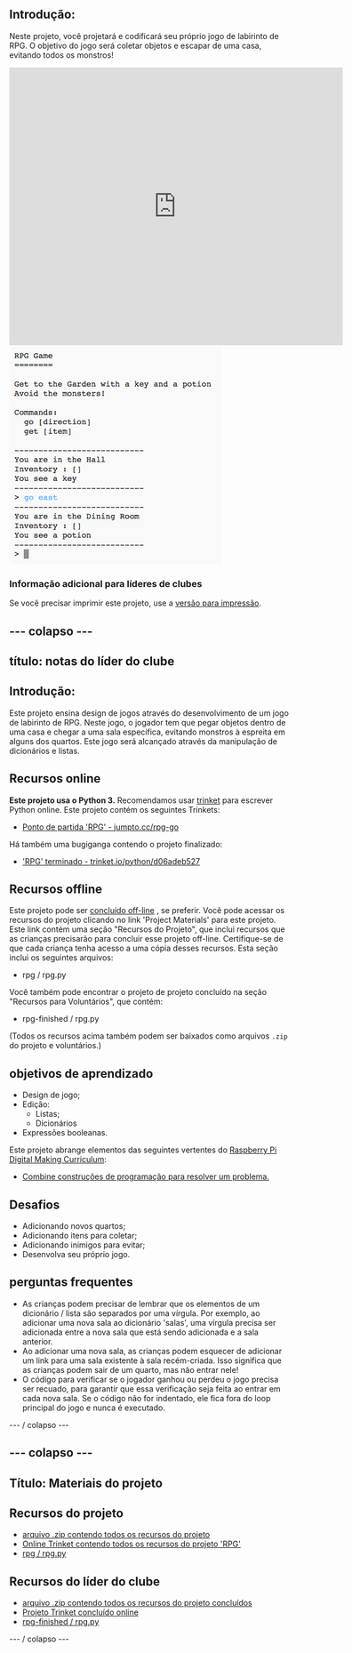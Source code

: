 ## Introdução:

Neste projeto, você projetará e codificará seu próprio jogo de labirinto de RPG. O objetivo do jogo será coletar objetos e escapar de uma casa, evitando todos os monstros!

<div class="trinket">
  <iframe src="https://trinket.io/embed/python/d06adeb527?outputOnly=true&start=result" width="600" height="500" frameborder="0" marginwidth="0" marginheight="0" allowfullscreen>
  </iframe>
  <img src="images/rpg-finished.png">
</div>

### Informação adicional para líderes de clubes

Se você precisar imprimir este projeto, use a [versão para impressão](https://projects.raspberrypi.org/en/projects/rpg/print).

## \--- colapso \---

## título: notas do líder do clube

## Introdução:

Este projeto ensina design de jogos através do desenvolvimento de um jogo de labirinto de RPG. Neste jogo, o jogador tem que pegar objetos dentro de uma casa e chegar a uma sala específica, evitando monstros à espreita em alguns dos quartos. Este jogo será alcançado através da manipulação de dicionários e listas.

## Recursos online

**Este projeto usa o Python 3.** Recomendamos usar [trinket](https://trinket.io/) para escrever Python online. Este projeto contém os seguintes Trinkets:

+ [Ponto de partida 'RPG' - jumpto.cc/rpg-go](http://jumpto.cc/rpg-go)

Há também uma bugiganga contendo o projeto finalizado:

+ ['RPG' terminado - trinket.io/python/d06adeb527](https://trinket.io/python/d06adeb527)

## Recursos offline

Este projeto pode ser [concluído off-line](https://www.codeclubprojects.org/en-GB/resources/python-working-offline/) , se preferir. Você pode acessar os recursos do projeto clicando no link 'Project Materials' para este projeto. Este link contém uma seção "Recursos do Projeto", que inclui recursos que as crianças precisarão para concluir esse projeto off-line. Certifique-se de que cada criança tenha acesso a uma cópia desses recursos. Esta seção inclui os seguintes arquivos:

+ rpg / rpg.py

Você também pode encontrar o projeto de projeto concluído na seção "Recursos para Voluntários", que contém:

+ rpg-finished / rpg.py

(Todos os recursos acima também podem ser baixados como arquivos `.zip` do projeto e voluntários.)

## objetivos de aprendizado

+ Design de jogo;
+ Edição: 
    + Listas;
    + Dicionários
+ Expressões booleanas.

Este projeto abrange elementos das seguintes vertentes do [Raspberry Pi Digital Making Curriculum](http://rpf.io/curriculum):

+ [Combine construções de programação para resolver um problema.](https://www.raspberrypi.org/curriculum/programming/builder)

## Desafios

+ Adicionando novos quartos;
+ Adicionando itens para coletar;
+ Adicionando inimigos para evitar;
+ Desenvolva seu próprio jogo.

## perguntas frequentes

+ As crianças podem precisar de lembrar que os elementos de um dicionário / lista são separados por uma vírgula. Por exemplo, ao adicionar uma nova sala ao dicionário 'salas', uma vírgula precisa ser adicionada entre a nova sala que está sendo adicionada e a sala anterior.
+ Ao adicionar uma nova sala, as crianças podem esquecer de adicionar um link para uma sala existente à sala recém-criada. Isso significa que as crianças podem sair de um quarto, mas não entrar nele!
+ O código para verificar se o jogador ganhou ou perdeu o jogo precisa ser recuado, para garantir que essa verificação seja feita ao entrar em cada nova sala. Se o código não for indentado, ele fica fora do loop principal do jogo e nunca é executado.

\--- / colapso \---

## \--- colapso \---

## Título: Materiais do projeto

## Recursos do projeto

+ [arquivo .zip contendo todos os recursos do projeto](resources/rpg-project-resources.zip)
+ [Online Trinket contendo todos os recursos do projeto 'RPG'](http://jumpto.cc/rpg-go)
+ [rpg / rpg.py](resources/rpg-rpg.py)

## Recursos do líder do clube

+ [arquivo .zip contendo todos os recursos do projeto concluídos](resources/rpg-volunteer-resources.zip)
+ [Projeto Trinket concluído online](https://trinket.io/python/d06adeb527)
+ [rpg-finished / rpg.py](resources/rpg-finished-rpg.py)

\--- / colapso \---